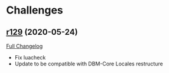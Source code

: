 # <DBM> Challenges

## [r129](https://github.com/DeadlyBossMods/DBM-Challenges/tree/r129) (2020-05-24)
[Full Changelog](https://github.com/DeadlyBossMods/DBM-Challenges/compare/r128...r129)

- Fix luacheck  
- Update to be compatible with DBM-Core Locales restructure  
